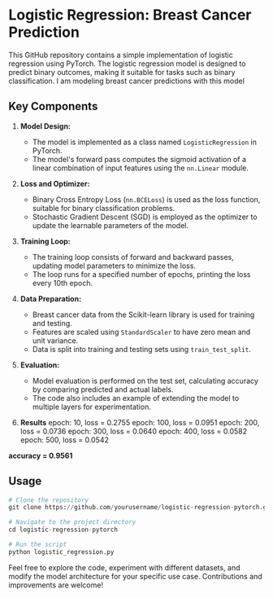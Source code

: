 # Logistic Regression: Breast Cancer Prediction

This GitHub repository contains a simple implementation of logistic regression using PyTorch. The logistic regression model is designed to predict binary outcomes, making it suitable for tasks such as binary classification. I am modeling breast cancer predictions with this model

## Key Components

1. **Model Design:**
   - The model is implemented as a class named `LogisticRegression` in PyTorch.
   - The model's forward pass computes the sigmoid activation of a linear combination of input features using the `nn.Linear` module.

2. **Loss and Optimizer:**
   - Binary Cross Entropy Loss (`nn.BCELoss`) is used as the loss function, suitable for binary classification problems.
   - Stochastic Gradient Descent (SGD) is employed as the optimizer to update the learnable parameters of the model.

3. **Training Loop:**
   - The training loop consists of forward and backward passes, updating model parameters to minimize the loss.
   - The loop runs for a specified number of epochs, printing the loss every 10th epoch.

4. **Data Preparation:**
   - Breast cancer data from the Scikit-learn library is used for training and testing.
   - Features are scaled using `StandardScaler` to have zero mean and unit variance.
   - Data is split into training and testing sets using `train_test_split`.

5. **Evaluation:**
   - Model evaluation is performed on the test set, calculating accuracy by comparing predicted and actual labels.
   - The code also includes an example of extending the model to multiple layers for experimentation.
  
6. **Results**
epoch: 10, loss = 0.2755
epoch: 100, loss = 0.0951
epoch: 200, loss = 0.0736
epoch: 300, loss = 0.0640
epoch: 400, loss = 0.0582
epoch: 500, loss = 0.0542

**accuracy = 0.9561**

## Usage
```python
# Clone the repository
git clone https://github.com/yourusername/logistic-regression-pytorch.git

# Navigate to the project directory
cd logistic-regression-pytorch

# Run the script
python logistic_regression.py
```

Feel free to explore the code, experiment with different datasets, and modify the model architecture for your specific use case. Contributions and improvements are welcome!
